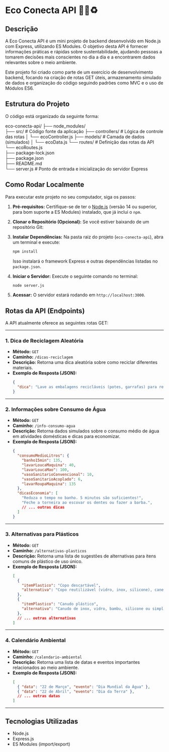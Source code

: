 # Eco Conecta API 🌳💧♻️

## Descrição

A Eco Conecta API é um mini projeto de backend desenvolvido em Node.js com Express, utilizando ES Modules. O objetivo desta API é fornecer informações práticas e rápidas sobre sustentabilidade, ajudando pessoas a tomarem decisões mais conscientes no dia a dia e a encontrarem dados relevantes sobre o meio ambiente.

Este projeto foi criado como parte de um exercício de desenvolvimento backend, focando na criação de rotas GET úteis, armazenamento simulado de dados e organização do código seguindo padrões como MVC e o uso de Módulos ES6.

## Estrutura do Projeto

O código está organizado da seguinte forma:

eco-conecta-api/
├── node_modules/        
├── src/                  # Código fonte da aplicação
  ├── controllers/      # Lógica de controle das rotas
  │   └── ecoController.js
  ├── models/           # Camada de dados (simulados)
  │   └── ecoData.js
   └── routes/           # Definição das rotas da API
       └── ecoRoutes.js         
├── package-lock.json    
├── package.json          
├── README.md             
└── server.js             # Ponto de entrada e inicialização do servidor Express

## Como Rodar Localmente

Para executar este projeto no seu computador, siga os passos:

1.  **Pré-requisitos:** Certifique-se de ter o [Node.js](https://nodejs.org/) (versão 14 ou superior, para bom suporte a ES Modules) instalado, que já inclui o `npm`.
2.  **Clonar o Repositório (Opcional):** Se você estiver baixando de um repositório Git:

3.  **Instalar Dependências:** Na pasta raiz do projeto (`eco-conecta-api`), abra um terminal e execute:
    ```bash
    npm install
    ```
    Isso instalará o framework Express e outras dependências listadas no `package.json`.
4.  **Iniciar o Servidor:** Execute o seguinte comando no terminal:
    ```bash
    node server.js
    ```
5.  **Acessar:** O servidor estará rodando em `http://localhost:3000`.

## Rotas da API (Endpoints)

A API atualmente oferece as seguintes rotas GET:

---

### 1. Dica de Reciclagem Aleatória

* **Método:** `GET`
* **Caminho:** `/dicas-reciclagem`
* **Descrição:** Retorna uma dica aleatória sobre como reciclar diferentes materiais.
* **Exemplo de Resposta (JSON):**
    ```json
    {
      "dica": "Lave as embalagens recicláveis (potes, garrafas) para remover restos de comida."
    }
    ```

---

### 2. Informações sobre Consumo de Água

* **Método:** `GET`
* **Caminho:** `/info-consumo-agua`
* **Descrição:** Retorna dados simulados sobre o consumo médio de água em atividades domésticas e dicas para economizar.
* **Exemplo de Resposta (JSON):**
    ```json
    {
      "consumoMedioLitros": {
        "banho15min": 135,
        "lavarLoucaMaquina": 40,
        "lavarLoucaMao": 100,
        "vasoSanitarioConvencional": 10,
        "vasoSanitarioAcoplado": 6,
        "lavarRoupaMaquina": 135
      },
      "dicasEconomia": [
        "Reduza o tempo no banho. 5 minutos são suficientes!",
        "Feche a torneira ao escovar os dentes ou fazer a barba.",
        // ... outras dicas
      ]
    }
    ```

---

### 3. Alternativas para Plásticos

* **Método:** `GET`
* **Caminho:** `/alternativas-plasticos`
* **Descrição:** Retorna uma lista de sugestões de alternativas para itens comuns de plástico de uso único.
* **Exemplo de Resposta (JSON):**
    ```json
    [
      {
        "itemPlastico": "Copo descartável",
        "alternativa": "Copo reutilizável (vidro, inox, silicone), caneca ou xícara."
      },
      {
        "itemPlastico": "Canudo plástico",
        "alternativa": "Canudo de inox, vidro, bambu, silicone ou simplesmente beber direto no copo."
      },
      // ... outras alternativas
    ]
    ```

---

### 4. Calendário Ambiental

* **Método:** `GET`
* **Caminho:** `/calendario-ambiental`
* **Descrição:** Retorna uma lista de datas e eventos importantes relacionados ao meio ambiente.
* **Exemplo de Resposta (JSON):**
    ```json
    [
      { "data": "22 de Março", "evento": "Dia Mundial da Água" },
      { "data": "22 de Abril", "evento": "Dia da Terra" },
      // ... outras datas
    ]
    ```

---

## Tecnologias Utilizadas

* Node.js
* Express.js
* ES Modules (import/export)
